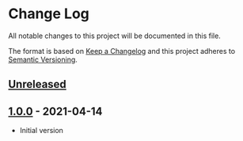 # Change Log

All notable changes to this project will be documented in this file.

The format is based on [Keep a Changelog](http://keepachangelog.com/)
and this project adheres to [Semantic Versioning](http://semver.org/).

<!-- Available types of changes:
### Added
### Changed
### Fixed
### Deprecated
### Removed
### Security
-->

## [Unreleased]

## [1.0.0] - 2021-04-14

- Initial version

[Unreleased]: https://github.com/ermshiperete/GitHubAssetsDownloader/compare/v1.0.0...master

[1.0.0]: https://github.com/ermshiperete/GitHubAssetsDownloader/compare/5a47832...v1.0.0
